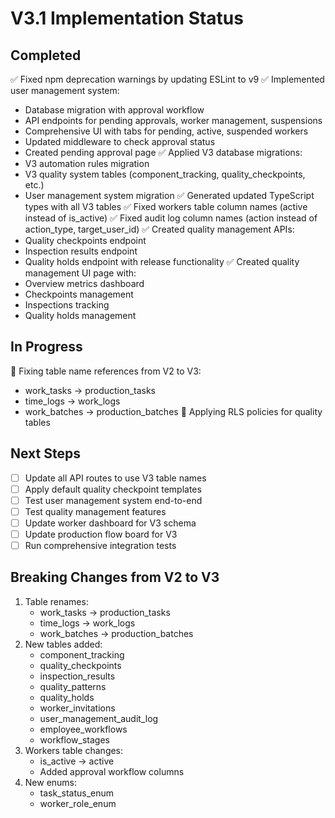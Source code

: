 # V3.1 Implementation Status

## Completed
✅ Fixed npm deprecation warnings by updating ESLint to v9
✅ Implemented user management system:
  - Database migration with approval workflow
  - API endpoints for pending approvals, worker management, suspensions
  - Comprehensive UI with tabs for pending, active, suspended workers
  - Updated middleware to check approval status
  - Created pending approval page
✅ Applied V3 database migrations:
  - V3 automation rules migration
  - V3 quality system tables (component_tracking, quality_checkpoints, etc.)
  - User management system migration
✅ Generated updated TypeScript types with all V3 tables
✅ Fixed workers table column names (active instead of is_active)
✅ Fixed audit log column names (action instead of action_type, target_user_id)
✅ Created quality management APIs:
  - Quality checkpoints endpoint
  - Inspection results endpoint
  - Quality holds endpoint with release functionality
✅ Created quality management UI page with:
  - Overview metrics dashboard
  - Checkpoints management
  - Inspections tracking
  - Quality holds management

## In Progress
🔄 Fixing table name references from V2 to V3:
  - work_tasks → production_tasks
  - time_logs → work_logs  
  - work_batches → production_batches
🔄 Applying RLS policies for quality tables

## Next Steps
- [ ] Update all API routes to use V3 table names
- [ ] Apply default quality checkpoint templates
- [ ] Test user management system end-to-end
- [ ] Test quality management features
- [ ] Update worker dashboard for V3 schema
- [ ] Update production flow board for V3
- [ ] Run comprehensive integration tests

## Breaking Changes from V2 to V3
1. Table renames:
   - work_tasks → production_tasks
   - time_logs → work_logs
   - work_batches → production_batches
2. New tables added:
   - component_tracking
   - quality_checkpoints
   - inspection_results
   - quality_patterns
   - quality_holds
   - worker_invitations
   - user_management_audit_log
   - employee_workflows
   - workflow_stages
3. Workers table changes:
   - is_active → active
   - Added approval workflow columns
4. New enums:
   - task_status_enum
   - worker_role_enum